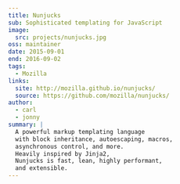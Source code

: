 ```yaml
---
title: Nunjucks
sub: Sophisticated templating for JavaScript
image:
  src: projects/nunjucks.jpg
oss: maintainer
date: 2015-09-01
end: 2016-09-02
tags:
  - Mozilla
links:
  site: http://mozilla.github.io/nunjucks/
  source: https://github.com/mozilla/nunjucks/
author:
  - carl
  - jonny
summary: |
  A powerful markup templating language
  with block inheritance, autoescaping, macros,
  asynchronous control, and more.
  Heavily inspired by Jinja2,
  Nunjucks is fast, lean, highly performant,
  and extensible.
---
```

